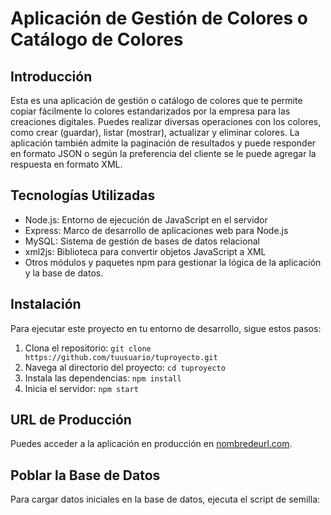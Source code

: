 # Aplicación de Gestión de Colores o Catálogo de Colores

## Introducción

Esta es una aplicación de gestión o catálogo de colores que te permite copiar fácilmente lo colores estandarizados por la empresa para las creaciones digitales. Puedes realizar diversas operaciones con los colores, como crear (guardar), listar (mostrar), actualizar y eliminar colores. La aplicación también admite la paginación de resultados y puede responder en formato JSON o según la preferencia del cliente se le puede agregar la respuesta en formato XML.

## Tecnologías Utilizadas

- Node.js: Entorno de ejecución de JavaScript en el servidor
- Express: Marco de desarrollo de aplicaciones web para Node.js
- MySQL: Sistema de gestión de bases de datos relacional
- xml2js: Biblioteca para convertir objetos JavaScript a XML
- Otros módulos y paquetes npm para gestionar la lógica de la aplicación y la base de datos.

## Instalación
Para ejecutar este proyecto en tu entorno de desarrollo, sigue estos pasos:

1. Clona el repositorio: `git clone https://github.com/tuusuario/tuproyecto.git`
2. Navega al directorio del proyecto: `cd tuproyecto`
3. Instala las dependencias: `npm install`
4. Inicia el servidor: `npm start`

## URL de Producción
Puedes acceder a la aplicación en producción en [nombredeurl.com](https://nombredeurl.com).

## Poblar la Base de Datos
Para cargar datos iniciales en la base de datos, ejecuta el script de semilla:

